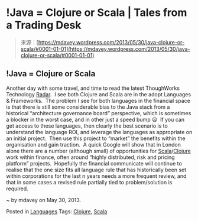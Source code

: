 <!--yml
category: 未分类
date: 2024-05-18 06:24:39
-->

# !Java = Clojure or Scala | Tales from a Trading Desk

> 来源：[https://mdavey.wordpress.com/2013/05/30/java-clojure-or-scala/#0001-01-01](https://mdavey.wordpress.com/2013/05/30/java-clojure-or-scala/#0001-01-01)

## !Java = Clojure or Scala

Another day with some travel, and time to read the latest ThoughWorks Technology [Radar](http://www.thoughtworks.com/radar).  I see both Clojure and Scala are in the adopt Languages & Frameworks.  The problem I see for both languages in the financial space is that there is still some considerable bias to the Java stack from a historical “architecture governance board” perspective, which is sometimes a blocker in the worst case, and in other just a speed bump 😦  If you can get access to these languages, then clearly the best scenario is to understand the language ROI, and leverage the languages as appropriate on an initial project.  Then use this project to “market” the benefits within the organisation and gain traction.  A quick Google will show that in London alone there are a number (although small) of opportunities for [Scala](http://wikimatze.de/benefits-of-scala.html)/[Clojure](http://corfield.org/blog/post.cfm/clojure-in-the-enterprise) work within finance, often around “highly distributed, risk and pricing platform” projects.  Hopefully the financial communicate will continue to realise that the one size fits all language rule that has historically been set within corporations for the last n years needs a more frequent review, and that in some cases a revised rule partially tied to problem/solution is required.

~ by mdavey on May 30, 2013.

Posted in [Languages](https://mdavey.wordpress.com/category/languages/)
Tags: [Clojure](https://mdavey.wordpress.com/tag/clojure/), [Scala](https://mdavey.wordpress.com/tag/scala/)